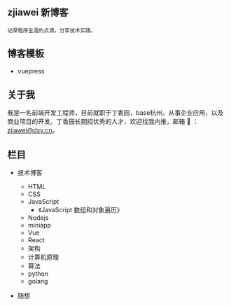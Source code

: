 ## zjiawei 新博客

    记录程序生涯的点滴，分享技术实践。

## 博客模板

 - vuepress

## 关于我

我是一名前端开发工程师，目前就职于丁香园，base杭州。从事企业应用，以及商业项目的开发。丁香园长期招优秀的人才，欢迎找我内推，邮箱 📮 ：zjiawei@dxy.cn。

## 栏目
 - 技术博客
   - HTML
   - CSS
   - JavaScript
     - 《JavaScript 数组和对象遍历》
   - Nodejs
   - miniapp
   - Vue
   - React
   - 架构
   - 计算机原理
   - 算法
   - python
   - golang

 - 随想
